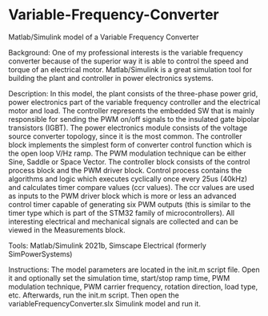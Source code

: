# Variable-Frequency-Converter
Matlab/Simulink model of a Variable Frequency Converter

Background:
One of my professional interests is the variable frequency converter because 
of the superior way it is able to control the speed and torque of an electrical motor.
Matlab/Simulink is a great simulation tool for building the plant and controller in
power electronics systems.

Description:
In this model, the plant consists of the three-phase power grid, power electronics part
of the variable frequency controller and the electrical motor and load. The controller
represents the embedded SW that is mainly responsible for sending the PWM on/off signals
to the insulated gate bipolar transistors (IGBT). The power electronics module consists
of the voltage source converter topology, since it is the most common. The controller
block implements the simplest form of converter control function which is the open loop
V/Hz ramp. The PWM modulation technique can be either Sine, Saddle or Space Vector.
The controller block consists of the control process block and the PWM driver block.
Control process contains the algorithms and logic which executes cyclically once every
25us (40kHz) and calculates timer compare values (ccr values). The ccr values are used
as inputs to the PWM driver block which is more or less an advanced control timer capable
of generating six PWM outputs (this is similar to the timer type which is part of the
STM32 family of microcontrollers). All interesting electrical and mechanical signals are
collected and can be viewed in the Measurements block.

Tools:
Matlab/Simulink 2021b, Simscape Electrical (formerly SimPowerSystems)

Instructions:
The model parameters are located in the init.m script file. Open it and optionally set
the simulation time, start/stop ramp time, PWM modulation technique, PWM carrier frequency,
rotation direction, load type, etc. Afterwards, run the init.m script. Then open the 
variableFrequencyConverter.slx Simulink model and run it.
